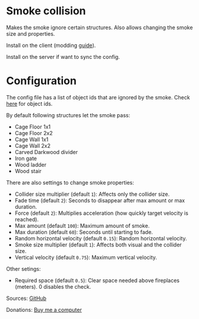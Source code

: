 # Smoke collision

Makes the smoke ignore certain structures. Also allows changing the smoke size and properties.

Install on the client (modding [guide](https://youtu.be/L9ljm2eKLrk)).

Install on the server if want to sync the config.

# Configuration

The config file has a list of object ids that are ignored by the smoke. Check [here](https://valheim.fandom.com/wiki/Item_IDs) for object ids.

By default following structures let the smoke pass:

- Cage Floor 1x1
- Cage Floor 2x2
- Cage Wall 1x1
- Cage Wall 2x2
- Carved Darkwood divider
- Iron gate
- Wood ladder
- Wood stair

There are also settings to change smoke properties:

- Collider size multiplier (default `1`): Affects only the collider size.
- Fade time (default `2`): Seconds to disappear after max amount or max duration.
- Force (default `2`): Multiplies acceleration (how quickly target velocity is reached).
- Max amount (default `100`): Maximum amount of smoke.
- Max duration (default `60`): Seconds until starting to fade.
- Random horizontal velocity (default `0.15`): Random horizontal velocity.
- Smoke size multiplier (default `1`): Affects both visual and the collider size.
- Vertical velocity (default `0.75`): Maximum vertical velocity.

Other setings:

- Required space (default `0.5`): Clear space needed above fireplaces (meters). 0 disables the check.

Sources: [GitHub](https://github.com/JereKuusela/valheim-smoke_collision)

Donations: [Buy me a computer](https://www.buymeacoffee.com/jerekuusela)
